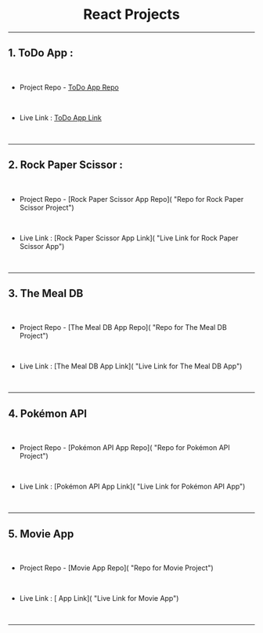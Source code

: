 <h1 align = "center">React Projects</h1>
<hr>

## 1. ToDo App :
<br>

- Project Repo - [ToDo App Repo](https://github.com/MadhavSahi/FullStack-JavaScript-2022-23/tree/main/React_Projects/react-todo "Repo for ToDo Project")
<br>

- Live Link : [ToDo App Link](https://react-todo-madhavsahi.netlify.app/ "Live Link for ToDo App")

<br>
<hr>

## 2. Rock Paper Scissor :
<br>

- Project Repo - [Rock Paper Scissor App Repo]( "Repo for Rock Paper Scissor Project")
<br>

- Live Link : [Rock Paper Scissor App Link]( "Live Link for Rock Paper Scissor App")

<br>
<hr>

## 3. The Meal DB
<br>

- Project Repo - [The Meal DB App Repo]( "Repo for The Meal DB Project")
<br>

- Live Link : [The Meal DB App Link]( "Live Link for The Meal DB App")

<br>
<hr>

## 4. Pokémon API
<br>

- Project Repo - [Pokémon API App Repo]( "Repo for Pokémon API Project")
<br>

- Live Link : [Pokémon API App Link]( "Live Link for Pokémon API App")

<br>
<hr>

## 5. Movie App
<br>

- Project Repo - [Movie App Repo]( "Repo for Movie Project")
<br>

- Live Link : [ App Link]( "Live Link for Movie App")

<br>
<hr>

<!-- ## 6. 
<br>

- Project Repo - [ App Repo]( "Repo for  Project")
<br>

- Live Link : [ App Link]( "Live Link for ")

<br>
<hr>

